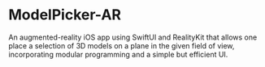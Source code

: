 # ModelPicker-AR
An augmented-reality iOS app using SwiftUI and RealityKit that allows one place a selection of 3D models on a plane in the given field of view, incorporating modular programming and a simple but efficient UI.
